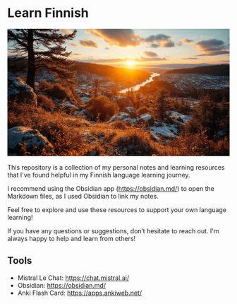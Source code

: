 # Learn Finnish

![Learn Finnish banner image](./assets/banner-image.png)

This repository is a collection of my personal notes and learning resources that I've found helpful in my Finnish language learning journey.

I recommend using the Obsidian app (https://obsidian.md/) to open the Markdown files, as I used Obsidian to link my notes.

Feel free to explore and use these resources to support your own language learning!

If you have any questions or suggestions, don’t hesitate to reach out. I'm always happy to help and learn from others!

## Tools

- Mistral Le Chat: https://chat.mistral.ai/
- Obsidian: https://obsidian.md/
- Anki Flash Card: https://apps.ankiweb.net/
